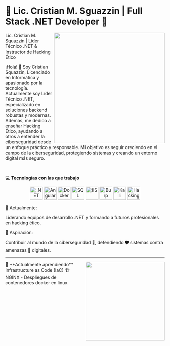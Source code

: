 
# 🌌 **Lic. Cristian M. Sguazzin** | Full Stack .NET Developer 🚀

<img align="right" src="https://media.giphy.com/media/qgQUggAC3Pfv687qPC/giphy.gif" width="350">


Lic. Cristian M. Squazzin | Líder Técnico .NET & Instructor de Hacking Ético

¡Hola! 👋 Soy Cristian Squazzin, Licenciado en Informática y apasionado por la tecnología. Actualmente soy Líder Técnico .NET, especializado en soluciones backend robustas y modernas. Además, me dedico a enseñar Hacking Ético, ayudando a otros a entender la ciberseguridad desde un enfoque práctico y responsable. Mi objetivo es seguir creciendo en el campo de la ciberseguridad, protegiendo sistemas y creando un entorno digital más seguro.

<br>

💻 **Tecnologías con las que trabajo**

<div align="center">
  <img src="https://img.shields.io/badge/.NET-512BD4?style=for-the-badge&logo=dotnet&logoColor=white" alt=".NET" style="height: 40px;" />
  <img src="https://img.shields.io/badge/Angular-DD0031?style=for-the-badge&logo=angular&logoColor=white" alt="Angular" style="height: 40px;" />
  <img src="https://img.shields.io/badge/Docker-0db7ed?style=for-the-badge&logo=docker&logoColor=white" alt="Docker" style="height: 40px;" />
  <img src="https://img.shields.io/badge/SQL%20Server-CC2927?style=for-the-badge&logo=microsoft-sql-server&logoColor=white" alt="SQL Server" style="height: 40px;" />
  <img src="https://img.shields.io/badge/IIS-0078D6?style=for-the-badge&logo=windows&logoColor=white" alt="IIS" style="height: 40px;" />
  <img src="https://img.shields.io/badge/Burp%20Suite-gray?style=for-the-badge&logo=burp-suite" alt="Burp Suite" style="height: 40px;" />
  <img src="https://img.shields.io/badge/Kali-%20Linux-A9A9A9?logo=kali-linux&logoColor=white&style=flat" alt="Kali Linux" style="height: 40px;" />
  <img src="https://img.shields.io/badge/Hacking%20-blue?style=for-the-badge&logo=hackaday" alt="Hacking" style="height: 40px;" />
</div>

📆 Actualmente:

Liderando equipos de desarrollo .NET y formando a futuros profesionales en hacking ético.

🚩 Aspiración:

Contribuir al mundo de la ciberseguridad 🔐, defendiendo 🛡️ sistemas contra amenazas 🦑 digitales.

---

<img align="right" src="https://media3.giphy.com/media/v1.Y2lkPTc5MGI3NjExMmIyZDE5MWQwZW5yZWUxZGo4NjVzMWEwM3ViemJwbjFrd3BmbDBtaiZlcD12MV9pbnRlcm5hbF9naWZfYnlfaWQmY3Q9Zw/YtCAXWS94FZbWiKmKH/giphy.gif" width="250">
🌱 **Actualmente aprendiendo**
Infrastructure as Code (IaC) 🏗️
NGINX - Despliegues de contenedores docker en linux.
<br>

